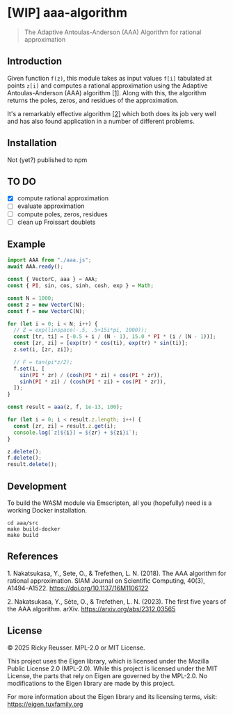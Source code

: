 # [WIP] aaa-algorithm

> The Adaptive Antoulas-Anderson (AAA) Algorithm for rational approximation

## Introduction

Given function `f(z)`, this module takes as input values `f[i]` tabulated at points `z[i]` and computes a rational approximation using the Adaptive Antoulas-Anderson (AAA) algorithm [\[1\]](#ref1). Along with this, the algorithm returns the poles, zeros, and residues of the approximation.

It's a remarkably effective algorithm [\[2\]](#ref2) which both does its job very well and has also found application in a number of different problems.

## Installation

Not (yet?) published to npm

## TO DO

- [x] compute rational approximation
- [ ] evaluate approximation
- [ ] compute poles, zeros, residues
- [ ] clean up Froissart doublets

## Example

```javascript
import AAA from "./aaa.js";
await AAA.ready();

const { VectorC, aaa } = AAA;
const { PI, sin, cos, sinh, cosh, exp } = Math;

const N = 1000;
const z = new VectorC(N);
const f = new VectorC(N);

for (let i = 0; i < N; i++) {
  // Z = exp(linspace(-.5, .5+15i*pi, 1000));
  const [tr, ti] = [-0.5 + i / (N - 1), 15.0 * PI * (i / (N - 1))];
  const [zr, zi] = [exp(tr) * cos(ti), exp(tr) * sin(ti)];
  z.set(i, [zr, zi]);

  // F = tan(pi*z/2);
  f.set(i, [
    sin(PI * zr) / (cosh(PI * zi) + cos(PI * zr)),
    sinh(PI * zi) / (cosh(PI * zi) + cos(PI * zr)),
  ]);
}

const result = aaa(z, f, 1e-13, 100);

for (let i = 0; i < result.z.length; i++) {
  const [zr, zi] = result.z.get(i);
  console.log(`z[${i}] = ${zr} + ${zi}i`);
}

z.delete();
f.delete();
result.delete();
```

## Development

To build the WASM module via Emscripten, all you (hopefully) need is a working Docker installation.

```
cd aaa/src
make build-docker
make build
```

## References

<a name="ref1"></a>1. Nakatsukasa, Y., Sete, O., & Trefethen, L. N. (2018). The AAA algorithm for rational approximation. SIAM Journal on Scientific Computing, 40(3), A1494–A1522. https://doi.org/10.1137/16M1106122

<a name="ref2"></a>2. Nakatsukasa, Y., Sète, O., & Trefethen, L. N. (2023). The first five years of the AAA algorithm. arXiv. https://arxiv.org/abs/2312.03565

## License

&copy; 2025 Ricky Reusser. MPL-2.0 or MIT License.

This project uses the Eigen library, which is licensed under the Mozilla Public License 2.0 (MPL-2.0). While this project is licensed under the MIT License, the parts that rely on Eigen are governed by the MPL-2.0. No modifications to the Eigen library are made by this project.

For more information about the Eigen library and its licensing terms, visit: https://eigen.tuxfamily.org

